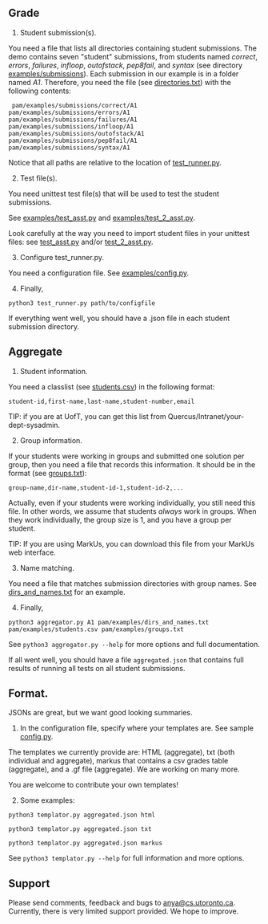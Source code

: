 ## Grade

1. Student submission(s).

You need a file that lists all directories containing student
submissions.  The demo contains seven "student" submissions, from
students named *correct*, *errors*, *failures*, *infloop*,
*outofstack*, *pep8fail*, and *syntax* (see directory
[examples/submissions](./examples/submissions)). Each submission in
our example is in a folder named *A1*.  Therefore, you need the file
(see [directories.txt](./examples/directories.txt)) with
the following contents:

`
pam/examples/submissions/correct/A1
pam/examples/submissions/errors/A1
pam/examples/submissions/failures/A1
pam/examples/submissions/infloop/A1
pam/examples/submissions/outofstack/A1
pam/examples/submissions/pep8fail/A1
pam/examples/submissions/syntax/A1`

Notice that all paths are relative to the location of [test_runner.py](../test_runner.py).

2. Test file(s).

You need unittest test file(s) that will be used to test the student
submissions.

See [examples/test_asst.py](./examples/test_asst.py) and
    [examples/test_2_asst.py](./examples/test_2_asst.py).

Look carefully at the way you need to import student files in your
unittest files: see [test_asst.py](./examples/test_asst.py) and/or
[test_2_asst.py](./examples/test_asst.py).


3. Configure test_runner.py.

You need a configuration file. See [examples/config.py](./examples/config.py).


4. Finally,

`python3 test_runner.py path/to/configfile`

If everything went well, you should have a .json file in each student
submission directory.


## Aggregate


1. Student information.

You need a classlist (see [students.csv](./examples/students.csv)) in
the following format:

`student-id,first-name,last-name,student-number,email`

TIP: if you are at UofT, you can get this list from
Quercus/Intranet/your-dept-sysadmin.

2. Group information.

If your students were working in groups and submitted one solution per
group, then you need a file that records this information. It should
be in the format (see [groups.txt](./examples/groups.txt)):

`group-name,dir-name,student-id-1,student-id-2,...`

Actually, even if your students were working individually, you still
need this file. In other words, we assume that students *always* work
in groups. When they work individually, the group size is 1, and you
have a group per student.

TIP: If you are using MarkUs, you can download this file from your
MarkUs web interface.

3. Name matching.

You need a file that matches submission directories with group
names. See [dirs_and_names.txt](./examples/dirs_and_names.txt) for an
example.

4. Finally,

`python3 aggregator.py A1 pam/examples/dirs_and_names.txt pam/examples/students.csv pam/examples/groups.txt`

See
  `python3 aggregator.py --help`
for more options and full documentation.

If all went well, you should have a file `aggregated.json` that contains
full results of running all tests on all student submissions.


##  Format.

JSONs are great, but we want good looking summaries.

1. In the configuration file, specify where your templates are. See
sample [config.py](./examples/config.py).

The templates we currently provide are: HTML (aggregate), txt (both
individual and aggregate), markus that contains a csv grades table
(aggregate), and a .gf file (aggregate). We are working on many more.

You are welcome to contribute your own templates!

2. Some examples:

`python3 templator.py aggregated.json html`

`python3 templator.py aggregated.json txt`

`python3 templator.py aggregated.json markus`

See 
  `python3 templator.py --help`
for full information and more options.


## Support

Please send comments, feedback and bugs to
[anya@cs.utoronto.ca](mailto:anya@cs.utoronto.ca). Currently, there is
very limited support provided. We hope to improve.
